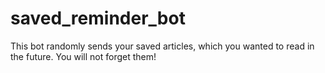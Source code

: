 # saved_reminder_bot
This bot randomly sends your saved articles, which you wanted to read in the future. You will not forget them!
